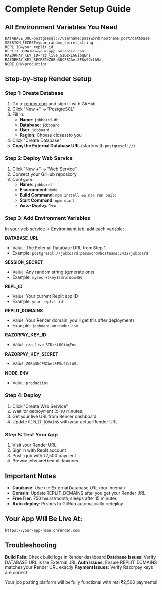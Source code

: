 # Complete Render Setup Guide

## All Environment Variables You Need

```
DATABASE_URL=postgresql://username:password@hostname:port/database
SESSION_SECRET=your_random_secret_string
REPL_ID=your_replit_id
REPLIT_DOMAINS=your-app.onrender.com
RAZORPAY_KEY_ID=rzp_live_SIDzkLGGibqEns
RAZORPAY_KEY_SECRET=Z0Bh3UCPSCAet8FSu9CrfA9a
NODE_ENV=production
```

## Step-by-Step Render Setup

### Step 1: Create Database
1. Go to [render.com](https://render.com) and sign in with GitHub
2. Click "New +" → "PostgreSQL"
3. Fill in:
   - **Name**: `jobboard-db`
   - **Database**: `jobboard`
   - **User**: `jobboard`
   - **Region**: Choose closest to you
4. Click "Create Database"
5. **Copy the External Database URL** (starts with `postgresql://`)

### Step 2: Deploy Web Service
1. Click "New +" → "Web Service"
2. Connect your GitHub repository
3. Configure:
   - **Name**: `jobboard`
   - **Environment**: `Node`
   - **Build Command**: `npm install && npm run build`
   - **Start Command**: `npm start`
   - **Auto-Deploy**: Yes

### Step 3: Add Environment Variables
In your web service → Environment tab, add each variable:

**DATABASE_URL**
- Value: The External Database URL from Step 1
- Example: `postgresql://jobboard:password@hostname:5432/jobboard`

**SESSION_SECRET**
- Value: Any random string (generate one)
- Example: `mysecretkey123random456`

**REPL_ID**
- Value: Your current Replit app ID
- Example: `your-replit-id`

**REPLIT_DOMAINS**
- Value: Your Render domain (you'll get this after deployment)
- Example: `jobboard.onrender.com`

**RAZORPAY_KEY_ID**
- Value: `rzp_live_SIDzkLGGibqEns`

**RAZORPAY_KEY_SECRET**
- Value: `Z0Bh3UCPSCAet8FSu9CrfA9a`

**NODE_ENV**
- Value: `production`

### Step 4: Deploy
1. Click "Create Web Service"
2. Wait for deployment (5-10 minutes)
3. Get your live URL from Render dashboard
4. Update `REPLIT_DOMAINS` with your actual Render URL

### Step 5: Test Your App
1. Visit your Render URL
2. Sign in with Replit account
3. Post a job with ₹2,500 payment
4. Browse jobs and test all features

## Important Notes

- **Database**: Use the External Database URL (not Internal)
- **Domain**: Update REPLIT_DOMAINS after you get your Render URL
- **Free Tier**: 750 hours/month, sleeps after 15 minutes
- **Auto-deploy**: Pushes to GitHub automatically redeploy

## Your App Will Be Live At:
`https://your-app-name.onrender.com`

## Troubleshooting

**Build Fails**: Check build logs in Render dashboard
**Database Issues**: Verify DATABASE_URL is the External URL
**Auth Issues**: Ensure REPLIT_DOMAINS matches your Render URL exactly
**Payment Issues**: Verify Razorpay keys are correct

Your job posting platform will be fully functional with real ₹2,500 payments!